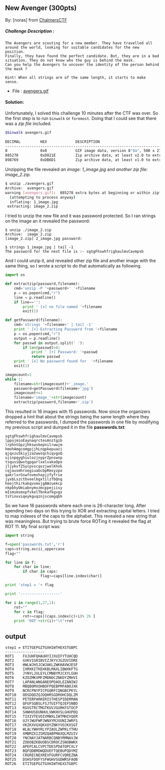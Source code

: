## New Avenger (300pts)
By: [noras] from [ChalmersCTF](http://chalmersctf.se)

##### Challenge Description : 
```
The Avengers are scouting for a new member. They have travelled all around the world, looking for suitable candidates for the new position.
Finally, they have found the perfect candidate. But, they are in a bad situation. They do not know who the guy is behind the mask.
Can you help the Avengers to uncover the identity of the person behind the mask ?

Hint! When all strings are of the same length, it starts to make sense.
```
* File : [avengers.gif](files/avengers.gif)


#### Solution:

Unfortunately, I solved this challenge 10 minutes after the CTF was over. So the first step is to run ```binwalk``` or ```foremost```. Doing that I could see that there was a *zip file* included. 
```sh
$binwalk avengers.gif
 
DECIMAL         HEX             DESCRIPTION
-------------------------------------------------------------------------------------------------------
0               0x0             GIF image data, version 8"9a", 500 x 272
885278          0xD821E         Zip archive data, at least v2.0 to extract, compressed size: 13422, uncompressed size: 13780, name: "1_image.jpg"
898769          0xDB6D1         Zip archive data, at least v1.0 to extract, compressed size: 1796904, uncompressed size: 1796904, name: "image_2.zip"
```
Unzipping the file revealed *an image: 1_image.jpg* and *another zip file:  image_2.zip*. 
```sh
$ unzip ./avengers.gif
Archive:  avengers.gif
warning [avengers.gif]:  885278 extra bytes at beginning or within zipfile
  (attempting to process anyway)
  inflating: 1_image.jpg
 extracting: image_2.zip
```
 I tried to unzip the new file and it was password protected. So I ran strings on the image an it revealed the password:
```
$ unzip ./image_2.zip
Archive:  image_2.zip
[image_2.zip] 2_image.jpg password:

$ strings 1_image.jpg | tail -1
The password for the next file is :- sgtgFhswhfrighaulmvCavmpsb
```
And I could unzip it, and revealed other zip file and another image with the same thing, so I wrote a script to do that automatically as following.
```python
import os

def extractzip(password,filename):
    cmd='unzip -P '+password+' '+filename
    p = os.popen(cmd,"r")
    line = p.readline()
    if line=='':
        print ' [x] no file named '+filename
        exit(1)

def getPassword(filename):
    cmd='strings '+filename+' | tail -1'
    print ' [+] Extracting Password from '+filename
    p = os.popen(cmd,"r")
    output = p.readline()
    for passwd in output.split(' '):
        if len(passwd)>8:
            print ' [+] Password: '+passwd
            return passwd
    print ' [x] No password found for  '+filename
    exit(1)

imagecount=1
while 1:
    filename=str(imagecount)+'_image.'
    password=getPassword(filename+'jpg')
    imagecount+=1
    filename='image_'+str(imagecount)
    extractzip(password,filename+'.zip')
```
This resulted in 16 images with 15 passwords. Now since the organizers dropped a hint that about the strings being the same length where they referred to the passwords, I dumped the passwords in one file by modifying my previous script and dumped it in the file **passwords.txt**:
```
sgtgFhswhfrighaulmvCavmpsb
lppujmioEaynaqrctesAnztgib
lrphntGpzjhkswskepnilrwwjm
hmohAmgcomgpjjhLnqpkepuazi
qjqxzuSkiyjzazwwsqchiqvgoQ
ujinpqyghiulozjnyprZpnswnp
tsquviQwxtgpgarlxelvakaOpo
jljykvfZSycpvscqvzjwelKhok
cqjausmhroogiuabcbpRmsyzpo
qakrlxrGswfovmxhxpjzfyfrie
jyxbLszctbveelbgxtilzfbQng
heojthirkakqvvmxjgAWzuekcp
nkpbhyUmiabnymvzmcppejiisy
mIsmsmsmxpfvkolTbnkafkgvgx
tsYinxviqeykguqznjscomgqbh
```
So we have 16 passwords where each one is 26-character long. After spending two days on this trying to XOR and extracting capital letters. I tried to map indexes of the caps to the alphabet. This revealed a new string that was meaningless. But trying to brute force ROTing it revealed the flag at ROT 11. My final script was:
```python
import string

f=open('passwords.txt','r')
caps=string.ascii_uppercase
flag=""

for line in f:
	for char in line:
		if char in caps:
				flag+=caps[line.index(char)]

print 'step1 = '+ flag

print '------------------'

for i in range(1,27,1):
	rot=""
	for c in flag:
		rot+=caps[(caps.index(c)+i)% 26 ]
	print 'ROT'+str(i)+"\t"+rot
``` 
## output
```
step1 = ETITGEPGZTGXHIWTHEXSTGBPC
------------------
ROT1    FUJUHFQHAUHYIJXUIFYTUHCQD
ROT2    GVKVIGRIBVIZJKYVJGZUVIDRE
ROT3    HWLWJHSJCWJAKLZWKHAVWJESF
ROT4    IXMXKITKDXKBLMAXLIBWXKFTG
ROT5    JYNYLJULEYLCMNBYMJCXYLGUH
ROT6    KZOZMKVMFZMDNOCZNKDYZMHVI
ROT7    LAPANLWNGANEOPDAOLEZANIWJ
ROT8    MBQBOMXOHBOFPQEBPMFABOJXK
ROT9    NCRCPNYPICPGQRFCQNGBCPKYL
ROT10   ODSDQOZQJDQHRSGDROHCDQLZM
ROT11   PETERPARKERISTHESPIDERMAN
ROT12   QFUFSQBSLFSJTUIFTQJEFSNBO
ROT13   RGVGTRCTMGTKUVJGURKFGTOCP
ROT14   SHWHUSDUNHULVWKHVSLGHUPDQ
ROT15   TIXIVTEVOIVMWXLIWTMHIVQER
ROT16   UJYJWUFWPJWNXYMJXUNIJWRFS
ROT17   VKZKXVGXQKXOYZNKYVOJKXSGT
ROT18   WLALYWHYRLYPZAOLZWPKLYTHU
ROT19   XMBMZXIZSMZQABPMAXQLMZUIV
ROT20   YNCNAYJATNARBCQNBYRMNAVJW
ROT21   ZODOBZKBUOBSCDROCZSNOBWKX
ROT22   APEPCALCVPCTDESPDATOPCXLY
ROT23   BQFQDBMDWQDUEFTQEBUPQDYMZ
ROT24   CRGRECNEXREVFGURFCVQREZNA
ROT25   DSHSFDOFYSFWGHVSGDWRSFAOB
ROT26   ETITGEPGZTGXHIWTHEXSTGBPC
```



